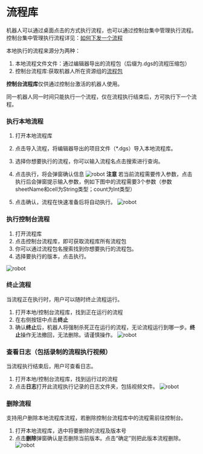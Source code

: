 # 流程库

机器人可以通过桌面点击的方式执行流程，也可以通过控制台集中管理执行流程。
控制台集中管理执行流程详见：[如何下发一个流程](../Console/process/runProcess.md?_v=v2020.4)

本地执行的流程来源分为两种：
1. 本地流程文件文件：通过编辑器导出的流程包（后缀为.dgs的流程压缩包）
2. 控制台流程库:获取机器人所在资源组的[流程包](..\Console\packages\aboutPackages.md?_v=v2020.4)

**控制台流程库**仅供通过控制台激活的机器人使用。

同一机器人同一时间只能执行一个流程，仅在流程执行结束后，方可执行下一个流程。


### 执行本地流程
1. 打开本地流程库
2. 点击导入流程，将编辑器导出的项目文件（*.dgs）导入本地流程库。
3. 选择你想要执行的流程，你可以输入流程名点击搜索进行查询。
4. 点击执行，将会弹窗确认信息
![robot](https://docimages.blob.core.chinacloudapi.cn/images/Robot/InputArgDialog-N-0.png)
**注意** 若当前流程需要传入参数，点击执行后会弹窗提示输入参数，例如下图中的流程需要3个参数（参数sheetName和cell为String类型；count为Int类型）

5. 点击确认，流程在快速准备后将自动执行。
![robot](https://docimages.blob.core.chinacloudapi.cn/images/Robot/robotlocalprocess-1.png)






### 执行控制台流程
1. 打开流程库
2. 点击控制台流程库，即可获取流程库所有流程包
3. 你可以通过流程包名搜索找到你想要执行的流程包。
4. 选择要执行的版本，点击执行。

![robot](https://docimages.blob.core.chinacloudapi.cn/images/Robot/robotlocalprocess2-1.png)


### 终止流程

当流程正在执行时，用户可以随时终止流程运行。
1. 打开本地/控制台流程库，找到正在运行的流程
2. 在右侧按钮中点击**终止**
3. 确认**终止**后，机器人将强制杀死正在运行的流程，无论流程运行到哪一步。**终止**操作无法撤回，无法删除。请谨慎操作。
![robot](https://docimages.blob.core.chinacloudapi.cn/images/Robot/robotkillprocess-1.png)


### 查看日志（包括录制的流程执行视频）

当流程执行结束后，用户可查看日志。
1. 打开本地/控制台流程库，找到运行过的流程
2. 点击**日志**打开此流程执行记录的日志文件夹，包括视频文件。
![robot](https://docimages.blob.core.chinacloudapi.cn/images/Robot/robotlog-1.png)

### 删除流程
支持用户删除本地流程库流程，若删除控制台流程库中的流程需前往控制台。
1. 打开本地流程库，选中将要删除的流程及版本号
2. 点击**删除**弹窗确认是否删除当前版本。点击“确定”则把此版本流程删除。
![robot](https://docimages.blob.core.chinacloudapi.cn/images/Robot/robot-deleteflow-1.png)
